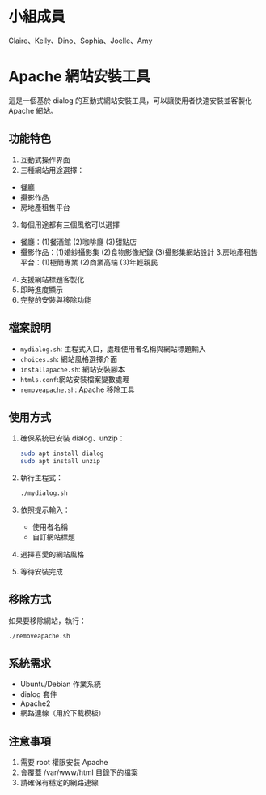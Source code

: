 # 小組成員

Claire、Kelly、Dino、Sophia、Joelle、Amy

# Apache 網站安裝工具

這是一個基於 dialog 的互動式網站安裝工具，可以讓使用者快速安裝並客製化 Apache 網站。

## 功能特色

1. 互動式操作界面
2. 三種網站用途選擇：
  - 餐廳
  - 攝影作品
  - 房地產租售平台
3. 每個用途都有三個風格可以選擇
  - 餐廳：(1)餐酒館  (2)咖啡廳  (3)甜點店
  - 攝影作品：(1)婚紗攝影集  (2)食物影像紀錄  (3)攝影集網站設計
  3.房地產租售平台：(1)極簡專業  (2)商業高端  (3)年輕親民
4. 支援網站標題客製化
5. 即時進度顯示
6. 完整的安裝與移除功能

## 檔案說明

- `mydialog.sh`: 主程式入口，處理使用者名稱與網站標題輸入
- `choices.sh`: 網站風格選擇介面
- `installapache.sh`: 網站安裝腳本
- `htmls.conf`:網站安裝檔案變數處理
- `removeapache.sh`: Apache 移除工具

## 使用方式

1. 確保系統已安裝 dialog、unzip：
   ```bash
   sudo apt install dialog
   sudo apt install unzip
   ```

2. 執行主程式：
   ```bash
   ./mydialog.sh
   ```

3. 依照提示輸入：
   - 使用者名稱
   - 自訂網站標題

4. 選擇喜愛的網站風格

5. 等待安裝完成

## 移除方式

如果要移除網站，執行：
```bash
./removeapache.sh
```

## 系統需求

- Ubuntu/Debian 作業系統
- dialog 套件
- Apache2
- 網路連線（用於下載模板）

## 注意事項

1. 需要 root 權限安裝 Apache
2. 會覆蓋 /var/www/html 目錄下的檔案
3. 請確保有穩定的網路連線